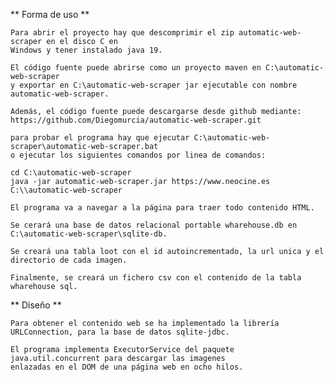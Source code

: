 **
	Forma de uso
**

	Para abrir el proyecto hay que descomprimir el zip automatic-web-scraper en el disco C en 
	Windows y tener instalado java 19.

	El código fuente puede abrirse como un proyecto maven en C:\automatic-web-scraper 
	y exportar en C:\automatic-web-scraper jar ejecutable con nombre automatic-web-scraper.

	Además, el código fuente puede descargarse desde github mediante:
	https://github.com/Diegomurcia/automatic-web-scraper.git 

	para probar el programa hay que ejecutar C:\automatic-web-scraper\automatic-web-scraper.bat 
	o ejecutar los siguientes comandos por linea de comandos:

	cd C:\automatic-web-scraper
	java -jar automatic-web-scraper.jar https://www.neocine.es C:\\automatic-web-scraper

	El programa va a navegar a la página para traer todo contenido HTML.

	Se cerará una base de datos relacional portable wharehouse.db en C:\automatic-web-scraper\sqlite-db.

	Se creará una tabla loot con el id autoincrementado, la url unica y el directorio de cada imagen.

	Finalmente, se creará un fichero csv con el contenido de la tabla wharehouse sql.

**
	Diseño
**

	Para obtener el contenido web se ha implementado la librería URLConnection, para la base de datos sqlite-jdbc.
	
	El programa implementa ExecutorService del paquete java.util.concurrent para descargar las imagenes
	enlazadas en el DOM de una página web en ocho hilos.
